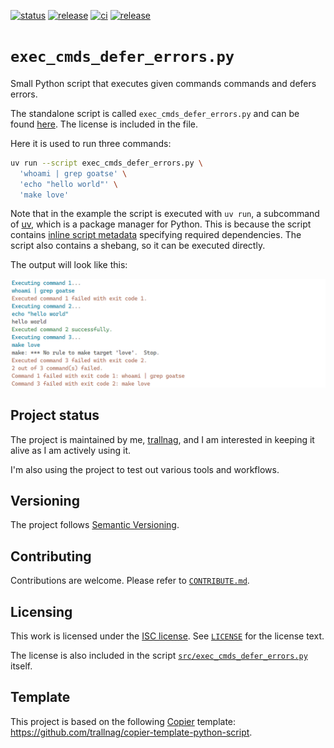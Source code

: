 [![status](https://img.shields.io/badge/status-active-brightgreen)](#project-status)
[![release](https://img.shields.io/github/v/release/trallnag/exec-cmds-defer-errors)](https://github.com/trallnag/exec-cmds-defer-errors/releases)
[![ci](https://img.shields.io/github/actions/workflow/status/trallnag/exec-cmds-defer-errors/ci.yaml?label=ci)](https://github.com/trallnag/exec-cmds-defer-errors/actions/workflows/ci.yaml)
[![release](https://img.shields.io/github/actions/workflow/status/trallnag/exec-cmds-defer-errors/release.yaml?label=release)](https://github.com/trallnag/exec-cmds-defer-errors/actions/workflows/release.yaml)

# `exec_cmds_defer_errors.py`

Small Python script that executes given commands commands and defers errors.

The standalone script is called `exec_cmds_defer_errors.py` and can be found
[here](src/exec_cmds_defer_errors.py). The license is included in the file.

Here it is used to run three commands:

```sh
uv run --script exec_cmds_defer_errors.py \
  'whoami | grep goatse' \
  'echo "hello world"' \
  'make love'
```

Note that in the example the script is executed with `uv run`, a subcommand of
[uv](https://docs.astral.sh/), which is a package manager for Python. This is
because the script contains
[inline script metadata](https://packaging.python.org/en/latest/specifications/inline-script-metadata/#inline-script-metadata)
specifying required dependencies. The script also contains a shebang, so it can
be executed directly.

The output will look like this:

![screenshot.png](assets/screenshot.png)

## Project status

The project is maintained by me, [trallnag](https://github.com/trallnag), and I
am interested in keeping it alive as I am actively using it.

I'm also using the project to test out various tools and workflows.

## Versioning

The project follows [Semantic Versioning](https://semver.org/).

## Contributing

Contributions are welcome. Please refer to [`CONTRIBUTE.md`](./CONTRIBUTE.md).

## Licensing

This work is licensed under the
[ISC license](https://en.wikipedia.org/wiki/ISC_license). See
[`LICENSE`](./LICENSE) for the license text.

The license is also included in the script
[`src/exec_cmds_defer_errors.py`](./src/exec_cmds_defer_errors.py) itself.

## Template

This project is based on the following
[Copier](https://copier.readthedocs.io/en/stable/) template:
<https://github.com/trallnag/copier-template-python-script>.
